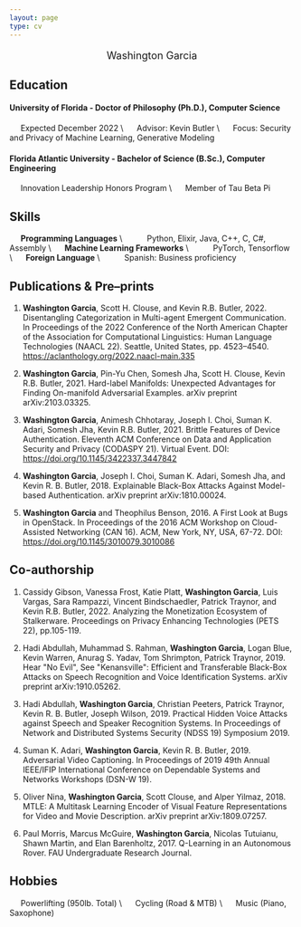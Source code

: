```yaml
---
layout: page
type: cv
---
```


<p style="text-align: center;font-size: large;">
Washington Garcia
</p>

## Education

#### University of Florida - Doctor of Philosophy (Ph.D.), Computer Science
&nbsp;&nbsp;&nbsp;&nbsp;&nbsp;Expected December 2022 \\
&nbsp;&nbsp;&nbsp;&nbsp;&nbsp;Advisor: Kevin Butler \\
&nbsp;&nbsp;&nbsp;&nbsp;&nbsp;Focus: Security and Privacy of Machine Learning, Generative Modeling 

#### Florida Atlantic University - Bachelor of Science (B.Sc.), Computer Engineering 
&nbsp;&nbsp;&nbsp;&nbsp;&nbsp;Innovation Leadership Honors Program \\
&nbsp;&nbsp;&nbsp;&nbsp;&nbsp;Member of Tau Beta Pi 

## Skills
&nbsp;&nbsp;&nbsp;&nbsp;&nbsp;**Programming Languages** \\
&nbsp;&nbsp;&nbsp;&nbsp;&nbsp;&nbsp;&nbsp;&nbsp;&nbsp;&nbsp;Python, Elixir, Java, C++, C, C#, Assembly \\
&nbsp;&nbsp;&nbsp;&nbsp;&nbsp;**Machine Learning Frameworks** \\
&nbsp;&nbsp;&nbsp;&nbsp;&nbsp;&nbsp;&nbsp;&nbsp;&nbsp;&nbsp;PyTorch, Tensorflow \\
&nbsp;&nbsp;&nbsp;&nbsp;&nbsp;**Foreign Language** \\
&nbsp;&nbsp;&nbsp;&nbsp;&nbsp;&nbsp;&nbsp;&nbsp;&nbsp;&nbsp;Spanish: Business proficiency

## Publications & Pre–prints


1. **Washington Garcia**, Scott H. Clouse, and Kevin R.B. Butler, 2022. Disentangling Categorization in Multi-agent Emergent Communication. In Proceedings of the 2022 Conference of the North American Chapter of the Association for Computational Linguistics: Human Language Technologies (NAACL 22). Seattle, United States, pp. 4523–4540. <https://aclanthology.org/2022.naacl-main.335>

2. **Washington Garcia**, Pin-Yu Chen, Somesh Jha, Scott H. Clouse, Kevin R.B. Butler, 2021. Hard-label Manifolds: Unexpected Advantages for Finding On-manifold Adversarial Examples. arXiv preprint arXiv:2103.03325.

3. **Washington Garcia**, Animesh Chhotaray, Joseph I. Choi, Suman K. Adari, Somesh Jha, Kevin R.B. Butler, 2021. Brittle Features of Device Authentication. Eleventh ACM Conference on Data and Application Security and Privacy (CODASPY 21). Virtual Event. DOI: <https://doi.org/10.1145/3422337.3447842>

4. **Washington Garcia**, Joseph I. Choi, Suman K. Adari, Somesh Jha, and Kevin R. B. Butler, 2018. Explainable Black-Box Attacks Against Model-based Authentication. arXiv preprint arXiv:1810.00024.

5. **Washington Garcia** and Theophilus Benson, 2016. A First Look at Bugs in OpenStack. In Proceedings of the 2016 ACM Workshop on Cloud-Assisted Networking (CAN 16). ACM, New York, NY, USA, 67-72. DOI: <https://doi.org/10.1145/3010079.3010086> 

## Co-authorship

1. Cassidy Gibson, Vanessa Frost, Katie Platt, **Washington Garcia**, Luis Vargas, Sara Rampazzi, Vincent Bindschaedler, Patrick Traynor, and Kevin R.B. Butler, 2022. Analyzing the Monetization Ecosystem of Stalkerware. Proceedings on Privacy Enhancing Technologies (PETS 22), pp.105-119.

2. Hadi Abdullah, Muhammad S. Rahman, **Washington Garcia**, Logan Blue, Kevin Warren, Anurag S. Yadav, Tom Shrimpton, Patrick Traynor, 2019. Hear "No Evil", See "Kenansville": Efficient and Transferable Black-Box Attacks on Speech Recognition and Voice Identification Systems. arXiv preprint arXiv:1910.05262.

3. Hadi Abdullah, **Washington Garcia**, Christian Peeters, Patrick Traynor, Kevin R. B. Butler, Joseph Wilson, 2019. Practical Hidden Voice Attacks against Speech and Speaker Recognition Systems. In Proceedings of Network and Distributed Systems Security (NDSS 19) Symposium 2019.

4. Suman K. Adari, **Washington Garcia**, Kevin R. B. Butler, 2019. Adversarial Video Captioning. In Proceedings of 2019 49th Annual IEEE/IFIP International Conference on Dependable Systems and Networks Workshops (DSN-W 19).

5. Oliver Nina, **Washington Garcia**, Scott Clouse, and Alper Yilmaz, 2018. MTLE: A Multitask Learning Encoder of Visual Feature Representations for Video and Movie Description. arXiv preprint arXiv:1809.07257.

6. Paul Morris, Marcus McGuire, **Washington Garcia**, Nicolas Tutuianu, Shawn Martin, and Elan Barenholtz, 2017. Q-Learning in an Autonomous Rover. FAU Undergraduate Research Journal.

## Hobbies

&nbsp;&nbsp;&nbsp;&nbsp;&nbsp;Powerlifting (950lb. Total) \\
&nbsp;&nbsp;&nbsp;&nbsp;&nbsp;Cycling (Road & MTB) \\
&nbsp;&nbsp;&nbsp;&nbsp;&nbsp;Music (Piano, Saxophone) 